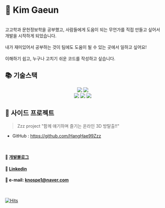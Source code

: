 # 🚀 Kim Gaeun
<br>
고고학과 문헌정보학을 공부했고, 사람들에게 도움이 되는 무언가를 직접 만들고 싶어서 개발을 시작하게 되었습니다.
<br><br>
내가 재미있어서 공부하는 것이 팀에도 도움이 될 수 있는 곳에서 일하고 싶어요!
<br><br>
이해하기 쉽고, 누구나 고치기 쉬운 코드를 작성하고 싶습니다.
<br>

## 📚 기술스택
<div align=center>
  <img src="https://img.shields.io/badge/dart-0175C2?style=for-the-badge&logo=dart&logoColor=white">
  <img src="https://img.shields.io/badge/flutter-02569B?style=for-the-badge&logo=flutter&logoColor=white">
  <br>
  <img src="https://img.shields.io/badge/java-007396?style=for-the-badge&logo=java&logoColor=white">
  <img src="https://img.shields.io/badge/springboot-6DB33F?style=for-the-badge&logo=springboot&logoColor=white">
  <img src="https://img.shields.io/badge/junit5-25A162?style=for-the-badge&logo=junit5&logoColor=white">
</div>


## 🍄 사이드 프로젝트
> Zzz project "함께 얘기하며 즐기는 온라인 3D 방탈출!!"
- GitHub : https://github.com/HangHae99Zzz
<br>

#### 💬 [개발블로그](https://paran21.tistory.com)
#### 💬 [Linkedin](https://www.linkedin.com/in/gaeun-kim-357573237/)
#### 💬 e-mail: knospe1@naver.com
<br>

[![Hits](https://hits.seeyoufarm.com/api/count/incr/badge.svg?url=https%3A%2F%2Fgithub.com%2Fparan22&count_bg=%2379C83D&title_bg=%23555555&icon=&icon_color=%23E7E7E7&title=hits&edge_flat=false)](https://hits.seeyoufarm.com)
